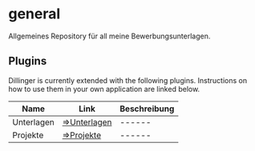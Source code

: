 # general
Allgemeines Repository für all meine Bewerbungsunterlagen.

## Plugins

Dillinger is currently extended with the following plugins.
Instructions on how to use them in your own application are linked below.

| Name | Link | Beschreibung |
| ------ | ------ | ------ |
| Unterlagen | [=>Unterlagen][link-1] | ------ |
| Projekte | [=>Projekte][link-2] | ------ |




   [link-1]: <https://github.com/joemccann/dillinger/tree/master/plugins/dropbox/README.md>
   [link-2]: <https://github.com/joemccann/dillinger/tree/master/plugins/github/README.md>
